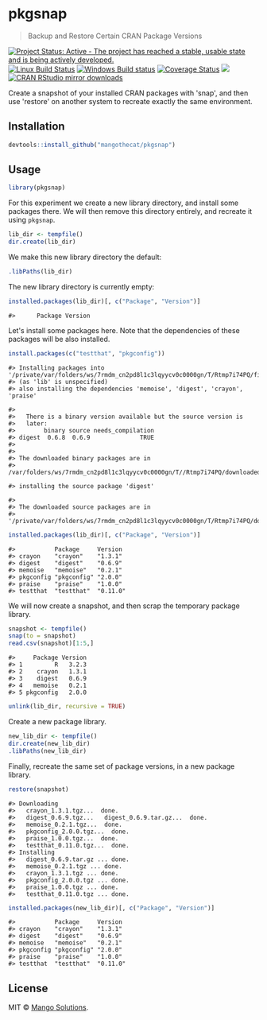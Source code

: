 


# pkgsnap

> Backup and Restore Certain CRAN Package Versions

[![Project Status: Active - The project has reached a stable, usable state and is being actively developed.](http://www.repostatus.org/badges/latest/active.svg)](http://www.repostatus.org/#active)
[![Linux Build Status](https://travis-ci.org/MangoTheCat/pkgsnap.svg?branch=master)](https://travis-ci.org/MangoTheCat/pkgsnap)
[![Windows Build status](https://ci.appveyor.com/api/projects/status/github/MangoTheCat/pkgsnap?svg=true)](https://ci.appveyor.com/project/gaborcsardi/pkgsnap)
[![Coverage Status](https://img.shields.io/codecov/c/github/mangothecat/pkgsnap/master.svg)](https://codecov.io/github/mangothecat/pkgsnap?branch=master)
[![](http://www.r-pkg.org/badges/version/pkgsnap)](http://www.r-pkg.org/pkg/pkgsnap)
[![CRAN RStudio mirror downloads](http://cranlogs.r-pkg.org/badges/pkgsnap)](http://www.r-pkg.org/pkg/pkgsnap)


Create a snapshot of your installed CRAN packages with 'snap', and then
use 'restore' on another system to recreate exactly the same environment.

## Installation


```r
devtools::install_github("mangothecat/pkgsnap")
```

## Usage


```r
library(pkgsnap)
```

For this experiment we create a new library directory, and install
some packages there. We will then remove this directory entirely,
and recreate it using `pkgsnap`.


```r
lib_dir <- tempfile()
dir.create(lib_dir)
```

We make this new library directory the default:


```r
.libPaths(lib_dir)
```

The new library directory is currently empty:


```r
installed.packages(lib_dir)[, c("Package", "Version")]
```

```
#>      Package Version
```

Let's install some packages here. Note that the dependencies of these
packages will be also installed.


```r
install.packages(c("testthat", "pkgconfig"))
```

```
#> Installing packages into '/private/var/folders/ws/7rmdm_cn2pd8l1c3lqyycv0c0000gn/T/Rtmp7i74PQ/file12dc249d4d0de'
#> (as 'lib' is unspecified)
#> also installing the dependencies 'memoise', 'digest', 'crayon', 'praise'
```

```
#> 
#>   There is a binary version available but the source version is
#>   later:
#>        binary source needs_compilation
#> digest  0.6.8  0.6.9              TRUE
#> 
#> 
#> The downloaded binary packages are in
#> 	/var/folders/ws/7rmdm_cn2pd8l1c3lqyycv0c0000gn/T//Rtmp7i74PQ/downloaded_packages
```

```
#> installing the source package 'digest'
```

```
#> 
#> The downloaded source packages are in
#> 	'/private/var/folders/ws/7rmdm_cn2pd8l1c3lqyycv0c0000gn/T/Rtmp7i74PQ/downloaded_packages'
```

```r
installed.packages(lib_dir)[, c("Package", "Version")]
```

```
#>           Package     Version 
#> crayon    "crayon"    "1.3.1" 
#> digest    "digest"    "0.6.9" 
#> memoise   "memoise"   "0.2.1" 
#> pkgconfig "pkgconfig" "2.0.0" 
#> praise    "praise"    "1.0.0" 
#> testthat  "testthat"  "0.11.0"
```

We will now create a snapshot, and then scrap the temporary package
library.


```r
snapshot <- tempfile()
snap(to = snapshot)
read.csv(snapshot)[1:5,]
```

```
#>     Package Version
#> 1         R   3.2.3
#> 2    crayon   1.3.1
#> 3    digest   0.6.9
#> 4   memoise   0.2.1
#> 5 pkgconfig   2.0.0
```

```r
unlink(lib_dir, recursive = TRUE)
```

Create a new package library.


```r
new_lib_dir <- tempfile()
dir.create(new_lib_dir)
.libPaths(new_lib_dir)
```

Finally, recreate the same set of package versions, in a new package
library.


```r
restore(snapshot)
```

```
#> Downloading
#>   crayon_1.3.1.tgz...  done.
#>   digest_0.6.9.tgz...   digest_0.6.9.tar.gz...  done.
#>   memoise_0.2.1.tgz...  done.
#>   pkgconfig_2.0.0.tgz...  done.
#>   praise_1.0.0.tgz...  done.
#>   testthat_0.11.0.tgz...  done.
#> Installing
#>   digest_0.6.9.tar.gz ... done.
#>   memoise_0.2.1.tgz ... done.
#>   crayon_1.3.1.tgz ... done.
#>   pkgconfig_2.0.0.tgz ... done.
#>   praise_1.0.0.tgz ... done.
#>   testthat_0.11.0.tgz ... done.
```

```r
installed.packages(new_lib_dir)[, c("Package", "Version")]
```

```
#>           Package     Version 
#> crayon    "crayon"    "1.3.1" 
#> digest    "digest"    "0.6.9" 
#> memoise   "memoise"   "0.2.1" 
#> pkgconfig "pkgconfig" "2.0.0" 
#> praise    "praise"    "1.0.0" 
#> testthat  "testthat"  "0.11.0"
```


## License

MIT © [Mango Solutions](https://github.com/mangothecat).
